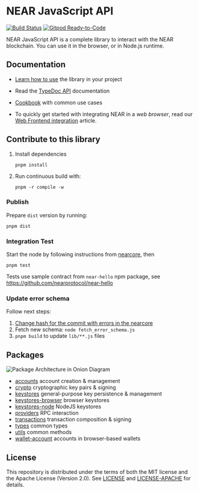 # NEAR JavaScript API

[![Build Status](https://img.shields.io/endpoint.svg?url=https%3A%2F%2Factions-badge.atrox.dev%2Fnear%2Fnear-api-js%2Fbadge&style=flat&label=Build)](https://actions-badge.atrox.dev/near/near-api-js/goto)
[![Gitpod Ready-to-Code](https://img.shields.io/badge/Gitpod-Ready--to--Code-blue?logo=gitpod)](https://gitpod.io/#https://github.com/near/near-api-js) 

NEAR JavaScript API is a complete library to interact with the NEAR blockchain. You can use it in the browser, or in Node.js runtime.

## Documentation

- [Learn how to use](https://docs.near.org/tools/near-api-js/quick-reference) the library in your project

- Read the [TypeDoc API](https://near.github.io/near-api-js/) documentation

- [Cookbook](./packages/cookbook) with common use cases

- To quickly get started with integrating NEAR in a _web browser_, read our [Web Frontend integration](https://docs.near.org/develop/integrate/frontend) article.

## Contribute to this library

1. Install dependencies

       pnpm install

2. Run continuous build with:

       pnpm -r compile -w


### Publish

Prepare `dist` version by running:

    pnpm dist

### Integration Test

Start the node by following instructions from [nearcore](https://github.com/nearprotocol/nearcore), then

    pnpm test

Tests use sample contract from `near-hello` npm package, see https://github.com/nearprotocol/near-hello

### Update error schema

Follow next steps:

1. [Change hash for the commit with errors in the nearcore](https://github.com/near/near-api-js/blob/master/fetch_error_schema.js#L8-L9)
2. Fetch new schema: `node fetch_error_schema.js`
3. `pnpm build` to update `lib/**.js` files


## Packages

![Package Architecture in Onion Diagram](./docs/package-architecture.png)
<!-- https://www.figma.com/file/TzAPceViAbYW6A6KAuEMCe/NAJ-packages?t=N9nlkGBoAx9FYxoN-1 -->

- [accounts](https://github.com/near/near-api-js/tree/master/packages/accounts) account creation & management
- [crypto](https://github.com/near/near-api-js/tree/master/packages/crypto) cryptographic key pairs & signing
- [keystores](https://github.com/near/near-api-js/tree/master/packages/keystores) general-purpose key persistence & management
- [keystores-browser](https://github.com/near/near-api-js/tree/master/packages/keystores-browser) browser keystores
- [keystores-node](https://github.com/near/near-api-js/tree/master/packages/keystores-node) NodeJS keystores
- [providers](https://github.com/near/near-api-js/tree/master/packages/providers) RPC interaction
- [transactions](https://github.com/near/near-api-js/tree/master/packages/transactions) transaction composition & signing
- [types](https://github.com/near/near-api-js/tree/master/packages/types) common types
- [utils](https://github.com/near/near-api-js/tree/master/packages/utils) common methods
- [wallet-account](https://github.com/near/near-api-js/tree/master/packages/wallet-account) accounts in browser-based wallets

## License

This repository is distributed under the terms of both the MIT license and the Apache License (Version 2.0).
See [LICENSE](LICENSE) and [LICENSE-APACHE](LICENSE-APACHE) for details.
